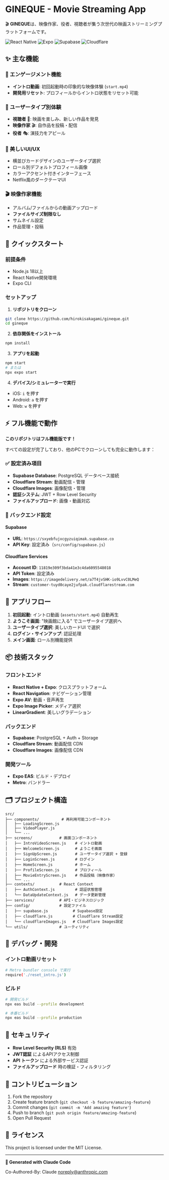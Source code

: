 # GINEQUE - Movie Streaming App

🎬 **GINEQUE**は、映像作家、役者、視聴者が集う次世代の映画ストリーミングプラットフォームです。

![React Native](https://img.shields.io/badge/React%20Native-61DAFB?style=for-the-badge&logo=react&logoColor=black)
![Expo](https://img.shields.io/badge/Expo-000020?style=for-the-badge&logo=expo&logoColor=white)
![Supabase](https://img.shields.io/badge/Supabase-3ECF8E?style=for-the-badge&logo=supabase&logoColor=white)
![Cloudflare](https://img.shields.io/badge/Cloudflare-F38020?style=for-the-badge&logo=cloudflare&logoColor=white)

## ✨ 主な機能

### 🎯 エンゲージメント機能
- **イントロ動画**: 初回起動時の印象的な映像体験 (`start.mp4`)
- **開発用リセット**: プロフィールからイントロ状態をリセット可能

### 👥 ユーザータイプ別体験
- **視聴者** 👥: 映画を楽しみ、新しい作品を発見
- **映像作家** 🎬: 自作品を投稿・配信
- **役者** 🎭: 演技力をアピール

### 🎨 美しいUI/UX
- 横並びカードデザインのユーザータイプ選択
- ロール別デフォルトプロフィール画像
- カラーアクセント付きインターフェース
- Netflix風のダークテーマUI

### 🎬 映像作家機能
- アルバム/ファイルからの動画アップロード
- **ファイルサイズ制限なし**
- サムネイル設定
- 作品管理・投稿

## 🚀 クイックスタート

### 前提条件
- Node.js 18以上
- React Native開発環境
- Expo CLI

### セットアップ

1. **リポジトリをクローン**
```bash
git clone https://github.com/hirokisakagami/gineque.git
cd gineque
```

2. **依存関係をインストール**
```bash
npm install
```

3. **アプリを起動**
```bash
npm start
# または
npx expo start
```

4. **デバイス/シミュレーターで実行**
- iOS: `i` を押す
- Android: `a` を押す
- Web: `w` を押す

## ⚡ フル機能で動作

**このリポジトリはフル機能版です！**

すべての設定が完了しており、他のPCでクローンしても完全に動作します：

### ✅ 設定済み項目
- **Supabase Database**: PostgreSQL データベース接続
- **Cloudflare Stream**: 動画配信・管理
- **Cloudflare Images**: 画像配信・管理  
- **認証システム**: JWT + Row Level Security
- **ファイルアップロード**: 画像・動画対応

### 🔧 バックエンド設定

#### Supabase
- **URL**: `https://sxyebfujxcgyzuiqimak.supabase.co`
- **API Key**: 設定済み（`src/config/supabase.js`）

#### Cloudflare Services
- **Account ID**: `11819e309f3bda41e3c4da6095548018`
- **API Token**: 設定済み
- **Images**: `https://imagedelivery.net/a7T4jvSHK-io9LvvC0LMeQ`
- **Stream**: `customer-tuyd0caye2jufpak.cloudflarestream.com`

## 📱 アプリフロー

1. **初回起動**: イントロ動画 (`assets/start.mp4`) 自動再生
2. **ようこそ画面**: "映画館に入る" でユーザータイプ選択へ
3. **ユーザータイプ選択**: 美しいカードUI で選択
4. **ログイン・サインアップ**: 認証処理
5. **メイン画面**: ロール別機能提供

## 📦 技術スタック

### フロントエンド
- **React Native + Expo**: クロスプラットフォーム
- **React Navigation**: ナビゲーション管理
- **Expo AV**: 動画・音声再生
- **Expo Image Picker**: メディア選択
- **LinearGradient**: 美しいグラデーション

### バックエンド  
- **Supabase**: PostgreSQL + Auth + Storage
- **Cloudflare Stream**: 動画配信 CDN
- **Cloudflare Images**: 画像配信 CDN

### 開発ツール
- **Expo EAS**: ビルド・デプロイ
- **Metro**: バンドラー

## 🗂️ プロジェクト構造

```
src/
├── components/          # 再利用可能コンポーネント
│   ├── LoadingScreen.js
│   ├── VideoPlayer.js
│   └── ...
├── screens/            # 画面コンポーネント  
│   ├── IntroVideoScreen.js    # イントロ動画
│   ├── WelcomeScreen.js       # ようこそ画面
│   ├── SignUpScreen.js        # ユーザータイプ選択 + 登録
│   ├── LoginScreen.js         # ログイン
│   ├── HomeScreen.js          # ホーム
│   ├── ProfileScreen.js       # プロフィール
│   ├── MovieEntryScreen.js    # 作品投稿（映像作家）
│   └── ...
├── contexts/           # React Context
│   ├── AuthContext.js         # 認証状態管理
│   └── DataUpdateContext.js   # データ更新管理
├── services/           # API・ビジネスロジック
├── config/             # 設定ファイル
│   ├── supabase.js           # Supabase設定
│   ├── cloudflare.js         # Cloudflare Stream設定
│   └── cloudflareImages.js   # Cloudflare Images設定
└── utils/              # ユーティリティ
```

## 🎯 デバッグ・開発

### イントロ動画リセット
```bash
# Metro bundler console で実行
require('./reset_intro.js')
```

### ビルド
```bash
# 開発ビルド
npx eas build --profile development

# 本番ビルド  
npx eas build --profile production
```

## 🔐 セキュリティ

- **Row Level Security (RLS)** 有効
- **JWT認証** によるAPIアクセス制御
- **API トークン** による外部サービス認証
- **ファイルアップロード** 時の検証・フィルタリング

## 🤝 コントリビューション

1. Fork the repository
2. Create feature branch (`git checkout -b feature/amazing-feature`)
3. Commit changes (`git commit -m 'Add amazing feature'`)
4. Push to branch (`git push origin feature/amazing-feature`)
5. Open Pull Request

## 📄 ライセンス

This project is licensed under the MIT License.

---

**🤖 Generated with Claude Code**

Co-Authored-By: Claude <noreply@anthropic.com>